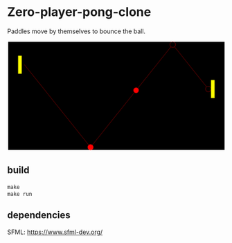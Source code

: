 # Zero-player-pong-clone

Paddles move by themselves to bounce the ball.

![screenshot](screenshot.png)

## build

```
make
make run
```

## dependencies

SFML: https://www.sfml-dev.org/
